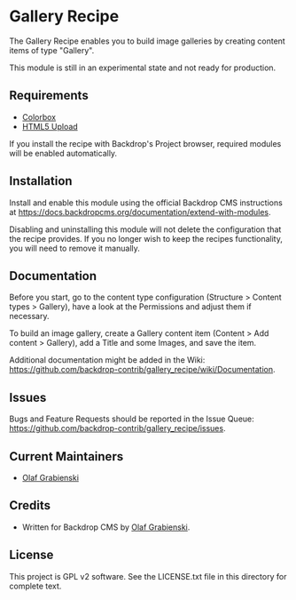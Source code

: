 Gallery Recipe
==============

The Gallery Recipe enables you to build image galleries by creating content 
items of type "Gallery".

This module is still in an experimental state and not ready for production.


Requirements
------------

- [Colorbox](https://github.com/backdrop-contrib/colorbox)
- [HTML5 Upload](https://github.com/backdrop-contrib/html5_upload)

If you install the recipe with Backdrop's Project browser, required modules 
will be enabled automatically.


Installation
------------

Install and enable this module using the official Backdrop CMS instructions at 
https://docs.backdropcms.org/documentation/extend-with-modules.
  
Disabling and uninstalling this module will not delete the configuration that 
the recipe provides. If you no longer wish to keep the recipes functionality, 
you will need to remove it manually.


Documentation
-------------

Before you start, go to the content type configuration (Structure > Content 
types > Gallery), have a look at the Permissions and adjust them if necessary.

To build an image gallery, create a Gallery content item (Content > Add 
content > Gallery), add a Title and some Images, and save the item.

Additional documentation might be added in the Wiki:
https://github.com/backdrop-contrib/gallery_recipe/wiki/Documentation.


Issues
------

Bugs and Feature Requests should be reported in the Issue Queue:
https://github.com/backdrop-contrib/gallery_recipe/issues.


Current Maintainers
-------------------

- [Olaf Grabienski](https://github.com/olafgrabienski)


Credits
-------

- Written for Backdrop CMS by [Olaf Grabienski](https://github.com/olafgrabienski).


License
-------

This project is GPL v2 software.
See the LICENSE.txt file in this directory for complete text.
